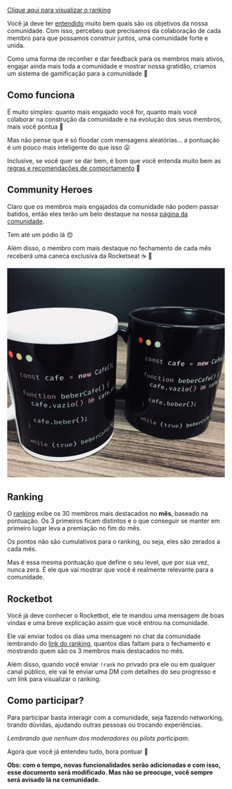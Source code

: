 [Clique aqui para visualizar o ranking](http://comunidade.rocketseat.com.br)

Você já deve ter [entendido](https://github.com/Rocketseat/comunidade) muito bem quais são os objetivos da nossa comunidade. Com isso, percebeu que precisamos da colaboração de cada membro para que possamos construir juntos, uma comunidade forte e unida.

Como uma forma de reconher e dar feedback para os membros mais ativos, engajar ainda mais toda a comunidade e mostrar nossa gratidão, criamos um sistema de gamificação para a comunidade :rocket:

## Como funciona
É muito simples: quanto mais engajado você for, quanto mais você colaborar na construção da comunidade e na evolução dos seus membros, mais você pontua :dart:

Mas não pense que é só floodar com mensagens aleatórias... a pontuação é um pouco mais inteligente do que isso :stuck_out_tongue:

Inclusive, se você quer se dar bem, é bom que você entenda muito bem as [regras e recomendações de comportamento](https://github.com/Rocketseat/comunidade#comportamento) :grimacing:

## Community Heroes
Claro que os membros mais engajados da comunidade não podem passar batidos, então eles terão um belo destaque na nossa [página da comunidade](http://comunidade.rocketseat.com.br).

Tem até um pódio lá :heart_eyes:

Além disso, o membro com mais destaque no fechamento de cada mês receberá uma caneca exclusiva da Rocketseat :coffee: :rocket:

![Caneca da Rocketseat](assets/canecas.jpg)

## Ranking
O [ranking](http://comunidade.rocketseat.com.br) exibe os 30 membros mais destacados no **mês**, baseado na pontuação. Os 3 primeiros ficam distintos e o que conseguir se manter em primeiro lugar leva a premiação no fim do mês.

Os pontos não são cumulativos para o ranking, ou seja, eles são zerados a cada mês.

Mas é essa mesma pontuação que define o seu level, que por sua vez, nunca zera. É ele que vai mostrar que você é realmente relevante para a comunidade.

## Rocketbot

Você já deve conhecer o Rocketbot, ele te mandou uma mensagem de boas vindas e uma breve explicação assim que você entrou na comunidade.

Ele vai enviar todos os dias uma mensagem no chat da comunidade lembrando do [link do ranking](http://comunidade.rocketseat.com.br), quantos dias faltam para o fechamento e mostrando quem são os 3 membros mais destacados no mês.

Além disso, quando você enviar `!rank` no privado pra ele ou em qualquer canal público, ele vai te enviar uma DM com detalhes do seu progresso e um link para visualizar o ranking.

## Como participar?

Para participar basta interagir com a comunidade, seja fazendo networking, tirando dúvidas, ajudando outras pessoas ou trocando experiências.

*Lembrando que nenhum dos moderadores ou pilots participam.*

Agora que você já entendeu tudo, bora pontuar :rocket:

**Obs: com o tempo, novas funcionalidades serão adicionadas e com isso, esse documento será modificado. Mas não se preocupe, você sempre será avisado lá na comunidade.**
